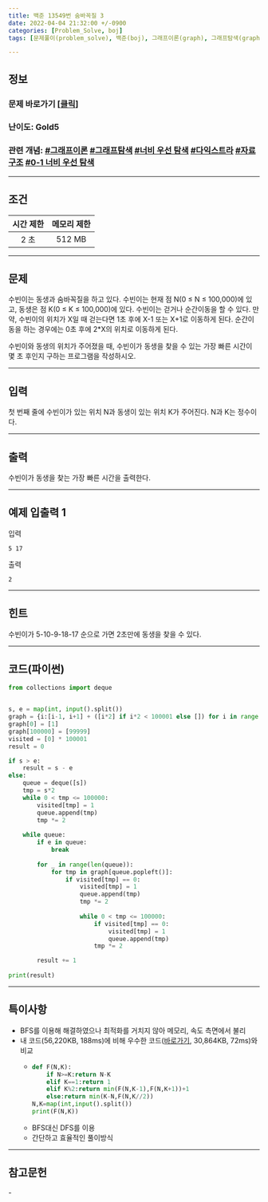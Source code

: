 ```yaml
---
title: 백준 13549번 숨바꼭질 3
date: 2022-04-04 21:32:00 +/-0900
categories: [Problem_Solve, boj]
tags: [문제풀이(problem_solve), 백준(boj), 그래프이론(graph), 그래프탐색(graph_search), 자료구조(data_structure), 너비우선탐색(breadth_first_search), 다익스트라(dijkstra), 0-1 너비우선탐색(0-1_breadth_first_search)]

---
```

## 정보
### 문제 바로가기 [[클릭](https://www.acmicpc.net/problem/13549)]
### 난이도: Gold5
### 관련 개념: [#그래프이론](https://www.acmicpc.net/problemset?sort=ac_desc&algo=7) [#그래프탐색](https://www.acmicpc.net/problemset?sort=ac_desc&algo=11) [#너비 우선 탐색](https://www.acmicpc.net/problemset?sort=ac_desc&algo=126) [#다익스트라](https://www.acmicpc.net/problemset?sort=ac_desc&algo=22) [#자료구조](https://www.acmicpc.net/problemset?sort=ac_desc&algo=175) [#0-1 너비 우선 탐색](https://www.acmicpc.net/problemset?sort=ac_desc&algo=1756)

---
## 조건

시간 제한|메모리 제한
:---:|:---:
2 초|512 MB

---
## 문제
수빈이는 동생과 숨바꼭질을 하고 있다. 수빈이는 현재 점 N(0 ≤ N ≤ 100,000)에 있고, 동생은 점 K(0 ≤ K ≤ 100,000)에 있다. 수빈이는 걷거나 순간이동을 할 수 있다. 만약, 수빈이의 위치가 X일 때 걷는다면 1초 후에 X-1 또는 X+1로 이동하게 된다. 순간이동을 하는 경우에는 0초 후에 2*X의 위치로 이동하게 된다.

수빈이와 동생의 위치가 주어졌을 때, 수빈이가 동생을 찾을 수 있는 가장 빠른 시간이 몇 초 후인지 구하는 프로그램을 작성하시오.

---
## 입력
첫 번째 줄에 수빈이가 있는 위치 N과 동생이 있는 위치 K가 주어진다. N과 K는 정수이다.

---
## 출력
수빈이가 동생을 찾는 가장 빠른 시간을 출력한다.

---
## 예제 입출력 1
입력
```
5 17
```

출력
```
2
```

---
## 힌트
수빈이가 5-10-9-18-17 순으로 가면 2초만에 동생을 찾을 수 있다.

---
## 코드(파이썬)
```python
from collections import deque


s, e = map(int, input().split())
graph = {i:[i-1, i+1] + ([i*2] if i*2 < 100001 else []) for i in range(1, 100000)}
graph[0] = [1]
graph[100000] = [99999]
visited = [0] * 100001
result = 0

if s > e:
    result = s - e
else:
    queue = deque([s])
    tmp = s*2
    while 0 < tmp <= 100000:
        visited[tmp] = 1
        queue.append(tmp)
        tmp *= 2
            
    while queue:
        if e in queue:
            break
        
        for _ in range(len(queue)):
            for tmp in graph[queue.popleft()]:
                if visited[tmp] == 0:
                    visited[tmp] = 1
                    queue.append(tmp)
                    tmp *= 2
                    
                    while 0 < tmp <= 100000:
                        if visited[tmp] == 0:
                            visited[tmp] = 1
                            queue.append(tmp)
                        tmp *= 2

        result += 1
    
print(result)

```

---
## 특이사항
- BFS를 이용해 해결하였으나 최적화를 거치지 않아 메모리, 속도 측면에서 불리
- 내 코드(56,220KB, 188ms)에 비해 우수한 코드([바로가기](https://www.acmicpc.net/source/41363036), 30,864KB, 72ms)와 비교
  - ```python
    def F(N,K):
        if N>=K:return N-K
        elif K==1:return 1
        elif K%2:return min(F(N,K-1),F(N,K+1))+1
        else:return min(K-N,F(N,K//2))
    N,K=map(int,input().split())
    print(F(N,K))
    ```
  - BFS대신 DFS를 이용
  - 간단하고 효율적인 풀이방식

---
## 참고문헌
\- 
